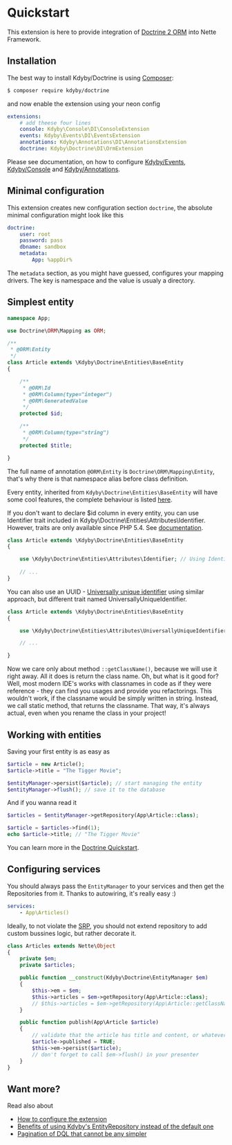 Quickstart
==========

This extension is here to provide integration of [Doctrine 2 ORM](http://www.doctrine-project.org/projects/orm.html) into Nette Framework.


Installation
-----------

The best way to install Kdyby/Doctrine is using [Composer](http://getcomposer.org/):

```sh
$ composer require kdyby/doctrine
```

and now enable the extension using your neon config

```yml
extensions:
	# add theese four lines
	console: Kdyby\Console\DI\ConsoleExtension
	events: Kdyby\Events\DI\EventsExtension
	annotations: Kdyby\Annotations\DI\AnnotationsExtension
	doctrine: Kdyby\Doctrine\DI\OrmExtension
```

Please see documentation, on how to configure [Kdyby/Events](https://github.com/Kdyby/Events/blob/master/docs/en/index.md), [Kdyby/Console](https://github.com/Kdyby/Console/blob/master/docs/en/index.md) and [Kdyby/Annotations](https://github.com/Kdyby/Annotations/blob/master/docs/en/index.md).


Minimal configuration
---------------------

This extension creates new configuration section `doctrine`, the absolute minimal configuration might look like this

```yml
doctrine:
	user: root
	password: pass
	dbname: sandbox
	metadata:
		App: %appDir%
```

The `metadata` section, as you might have guessed, configures your mapping drivers. The key is namespace and the value is usualy a directory.


Simplest entity
---------------


```php
namespace App;

use Doctrine\ORM\Mapping as ORM;

/**
 * @ORM\Entity
 */
class Article extends \Kdyby\Doctrine\Entities\BaseEntity
{

	/**
	 * @ORM\Id
	 * @ORM\Column(type="integer")
	 * @ORM\GeneratedValue
	 */
	protected $id;

	/**
	 * @ORM\Column(type="string")
	 */
	protected $title;

}
```

The full name of annotation `@ORM\Entity` is `Doctrine\ORM\Mapping\Entity`, that's why there is that namespace alias before class definition.

Every entity, inherited from `Kdyby\Doctrine\Entities\BaseEntity` will have some cool features, the complete behaviour is listed [here](todo).

If you don't want to declare $id column in every entity, you can use Identifier trait included in Kdyby\Doctrine\Entities\Attributes\Identifier. However, traits are only available since PHP 5.4. See [documentation](http://www.php.net/manual/en/language.oop5.traits.php).

```php
class Article extends \Kdyby\Doctrine\Entities\BaseEntity
{

	use \Kdyby\Doctrine\Entities\Attributes\Identifier; // Using Identifier trait for id column
	
	// ...
}
```

You can also use an UUID - [Universally unique identifier](https://en.wikipedia.org/wiki/Universally_unique_identifier) using similar approach, but different trait named UniversallyUniqueIdentifier.

```php
class Article extends \Kdyby\Doctrine\Entities\BaseEntity
{

	use \Kdyby\Doctrine\Entities\Attributes\UniversallyUniqueIdentifier; // Using UUI trait for id column

	// ...

}
```

Now we care only about method `::getClassName()`, because we will use it right away. All it does is return the class name. Oh, but what is it good for? Well, most modern IDE's works with classnames in code as if they were reference - they can find you usages and provide you refactorings. This wouldn't work, if the classname would be simply written in string. Instead, we call static method, that returns the classname. That way, it's always actual, even when you rename the class in your project!


Working with entities
---------------------

Saving your first entity is as easy as

```php
$article = new Article();
$article->title = "The Tigger Movie";

$entityManager->persist($article); // start managing the entity
$entityManager->flush(); // save it to the database
```

And if you wanna read it

```php
$articles = $entityManager->getRepository(App\Article::class);

$article = $articles->find(1);
echo $article->title; // "The Tigger Movie"
```

You can learn more in the [Doctrine Quickstart](http://docs.doctrine-project.org/projects/doctrine-orm/en/latest/tutorials/getting-started.html).


Configuring services
--------------------

You should always pass the `EntityManager` to your services and then get the Repositories from it.
Thanks to autowiring, it's really easy :)


```yml
services:
	- App\Articles()
```

Ideally, to not violate the [SRP](http://en.wikipedia.org/wiki/Single_responsibility_principle), you should not extend repository to add custom bussines logic, but rather decorate it.

```php
class Articles extends Nette\Object
{
	private $em;
	private $articles;

	public function __construct(Kdyby\Doctrine\EntityManager $em)
	{
		$this->em = $em;
		$this->articles = $em->getRepository(App\Article::class);
		// $this->articles = $em->getRepository(App\Article::getClassName()); // for older PHP
	}

	public function publish(App\Article $article)
	{
		// validate that the article has title and content, or whatever you want to validate here
		$article->published = TRUE;
		$this->em->persist($article);
		// don't forget to call $em->flush() in your presenter
	}
}
```


Want more?
----------

Read also about

- [How to configure the extension](https://github.com/kdyby/doctrine/blob/master/docs/en/configuring.md)
- [Benefits of using Kdyby's EntityRepository instead of the default one](https://github.com/kdyby/doctrine/blob/master/docs/en/repository.md)
- [Pagination of DQL that cannot be any simpler](https://github.com/kdyby/doctrine/blob/master/docs/en/resultset.md)
